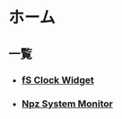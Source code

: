 # ホーム
## 一覧
- ### [fS Clock Widget](https://milkeyyy.github.io/software/fs-clock-widget/)
- ### [Npz System Monitor](https://milkeyyy.github.io/software/npz-system-monitor/)
